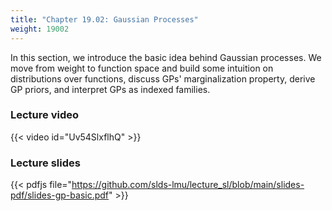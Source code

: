 ```yaml
---
title: "Chapter 19.02: Gaussian Processes"
weight: 19002
---
```

In this section, we introduce the basic idea behind Gaussian processes. We move from weight to function space and build some intuition on distributions over functions, discuss GPs' marginalization property, derive GP priors, and interpret GPs as indexed families.  

<!--more-->

### Lecture video

{{< video id="Uv54SlxflhQ" >}}

### Lecture slides

{{< pdfjs file="https://github.com/slds-lmu/lecture_sl/blob/main/slides-pdf/slides-gp-basic.pdf" >}}
